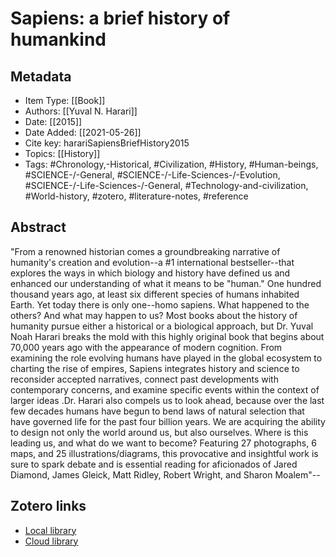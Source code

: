 # Sapiens: a brief history of humankind

## Metadata

* Item Type: [[Book]]
* Authors: [[Yuval N. Harari]]
* Date: [[2015]]
* Date Added: [[2021-05-26]]
* Cite key: harariSapiensBriefHistory2015
* Topics: [[History]]
* Tags: #Chronology,-Historical, #Civilization, #History, #Human-beings, #SCIENCE-/-General, #SCIENCE-/-Life-Sciences-/-Evolution, #SCIENCE-/-Life-Sciences-/-General, #Technology-and-civilization, #World-history, #zotero, #literature-notes, #reference

## Abstract

"From a renowned historian comes a groundbreaking narrative of humanity's creation and evolution--a #1 international bestseller--that explores the ways in which biology and history have defined us and enhanced our understanding of what it means to be "human." One hundred thousand years ago, at least six different species of humans inhabited Earth. Yet today there is only one--homo sapiens. What happened to the others? And what may happen to us? Most books about the history of humanity pursue either a historical or a biological approach, but Dr. Yuval Noah Harari breaks the mold with this highly original book that begins about 70,000 years ago with the appearance of modern cognition. From examining the role evolving humans have played in the global ecosystem to charting the rise of empires, Sapiens integrates history and science to reconsider accepted narratives, connect past developments with contemporary concerns, and examine specific events within the context of larger ideas .Dr. Harari also compels us to look ahead, because over the last few decades humans have begun to bend laws of natural selection that have governed life for the past four billion years. We are acquiring the ability to design not only the world around us, but also ourselves. Where is this leading us, and what do we want to become? Featuring 27 photographs, 6 maps, and 25 illustrations/diagrams, this provocative and insightful work is sure to spark debate and is essential reading for aficionados of Jared Diamond, James Gleick, Matt Ridley, Robert Wright, and Sharon Moalem"--


##  Zotero links
* [Local library](zotero://select/items/1_AD48M27F)
* [Cloud library](http://zotero.org/users/2023153/items/AD48M27F)

